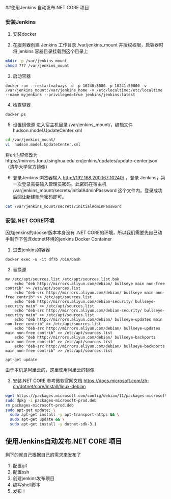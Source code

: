 ##使用Jenkins 自动发布.NET CORE 项目

### 安装Jenkins
1. 安装docker

2. 在服务器创建 Jenkins 工作目录 /var/jenkins_mount 并授权权限，启容器时将 jenkins 容器目录挂载到这个目录上
``` bash
mkdir -p /var/jenkins_mount
chmod 777 /var/jenkins_mount
```
3. 启动容器
``` docker
docker run --restart=always -d -p 10240:8080 -p 10241:50000 -v /var/jenkins_mount:/var/jenkins_home -v /etc/localtime:/etc/localtime --name myjenkins --privileged=true jenkins/jenkins:latest
```
4. 检查容器
```
docker ps
```
5. 设置镜像源
进入宿主机目录 /var/jenkins_mount/，编辑文件 hudson.model.UpdateCenter.xml
``` bash
cd /var/jenkins_mount/
vi  hudson.model.UpdateCenter.xml
```
将url内容修改为https://mirrors.tuna.tsinghua.edu.cn/jenkins/updates/update-center.json（清华大学官方镜像）

6. 登录Jenkins
浏览器输入 http://192.168.200.167:10240/ ，登录 Jenkins，第一次登录需要输入管理员密码。此密码在宿主机 /var/jenkins_mount/secrets/initialAdminPassword 这个文件内。登录成功后回让新建账号密码即可。

``` bash
cat /var/jenkins_mount/secrets/initialAdminPassword
```
### 安装.NET CORE环境
因为jenkins的docker版本本身没有 .NET CORE的环境，所以我们需要先自己动手制作下包含dotnet环境的jenkins Docker Container
1. 进去jenkins的容器
```
docker exec -u -it df7b /bin/bash
```
2. 替换源
```shell
mv /etc/apt/sources.list /etc/apt/sources.list.bak
    echo "deb http://mirrors.aliyun.com/debian/ bullseye main non-free contrib" >> /etc/apt/sources.list
    echo "deb-src http://mirrors.aliyun.com/debian/ bullseye main non-free contrib" >> /etc/apt/sources.list
    echo "deb http://mirrors.aliyun.com/debian-security/ bullseye-security main" >> /etc/apt/sources.list
    echo "deb-src http://mirrors.aliyun.com/debian-security/ bullseye-security main" >> /etc/apt/sources.list
    echo "deb http://mirrors.aliyun.com/debian/ bullseye-updates main non-free contrib" >> /etc/apt/sources.list
    echo "deb-src http://mirrors.aliyun.com/debian/ bullseye-updates main non-free contrib" >> /etc/apt/sources.list
    echo "deb http://mirrors.aliyun.com/debian/ bullseye-backports main non-free contrib" >> /etc/apt/sources.list
    echo "deb-src http://mirrors.aliyun.com/debian/ bullseye-backports main non-free contrib" >> /etc/apt/sources.list

apt-get update
```
由于本机是阿里云的，这里使用阿里云的镜像

3. 安装.NET CORE 
参考微软官网文档
https://docs.microsoft.com/zh-cn/dotnet/core/install/linux-debian
``` bash
wget https://packages.microsoft.com/config/debian/11/packages-microsoft-prod.deb -O packages-microsoft-prod.deb
sudo dpkg -i packages-microsoft-prod.deb
rm packages-microsoft-prod.deb
sudo apt-get update; \
  sudo apt-get install -y apt-transport-https && \
  sudo apt-get update && \
  sudo apt-get install -y dotnet-sdk-3.1

```

## 使用Jenkins自动发布.NET CORE 项目

剩下的就自己根据自己的需求来发布了
1. 配置git
2. 配置ssh
3. 创建jenkins发布项目
4. 编写shell脚本
5. 发布！